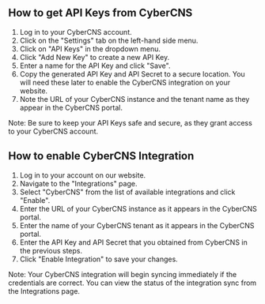 ## How to get API Keys from CyberCNS

1. Log in to your CyberCNS account.
2. Click on the "Settings" tab on the left-hand side menu.
3. Click on "API Keys" in the dropdown menu.
4. Click "Add New Key" to create a new API Key.
5. Enter a name for the API Key and click "Save".
6. Copy the generated API Key and API Secret to a secure location. You will need these later to enable the CyberCNS integration on your website.
7. Note the URL of your CyberCNS instance and the tenant name as they appear in the CyberCNS portal.

Note: Be sure to keep your API Keys safe and secure, as they grant access to your CyberCNS account.

## How to enable CyberCNS Integration

1. Log in to your account on our website.
2. Navigate to the "Integrations" page.
3. Select "CyberCNS" from the list of available integrations and click "Enable".
4. Enter the URL of your CyberCNS instance as it appears in the CyberCNS portal.
5. Enter the name of your CyberCNS tenant as it appears in the CyberCNS portal.
6. Enter the API Key and API Secret that you obtained from CyberCNS in the previous steps.
7. Click "Enable Integration" to save your changes.

Note: Your CyberCNS integration will begin syncing immediately if the credentials are correct. You can view the status of the integration sync from the Integrations page.
